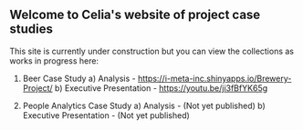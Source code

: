 ## Welcome to Celia's website of project case studies

This site is currently under construction but you can view the collections as works in progress here:

1. Beer Case Study 
  a) Analysis -  https://i-meta-inc.shinyapps.io/Brewery-Project/
  b) Executive Presentation - https://youtu.be/ji3fBfYK65g

2. People Analytics Case Study
  a) Analysis - (Not yet published)
  b) Executive Presentation - (Not yet published)
